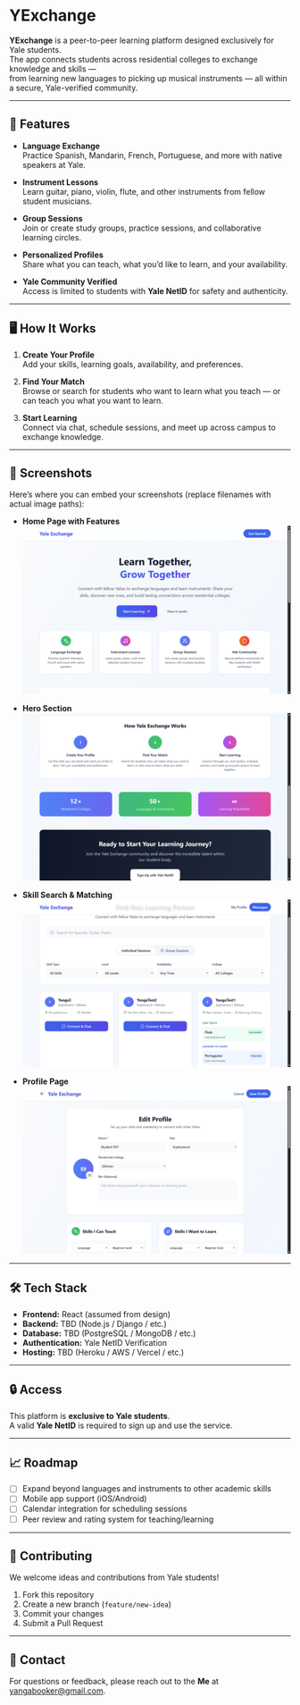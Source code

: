 # YExchange

**YExchange** is a peer-to-peer learning platform designed exclusively for Yale students.  
The app connects students across residential colleges to exchange knowledge and skills —  
from learning new languages to picking up musical instruments — all within a secure, Yale-verified community.  

---

## 🚀 Features

- **Language Exchange**  
  Practice Spanish, Mandarin, French, Portuguese, and more with native speakers at Yale.  

- **Instrument Lessons**  
  Learn guitar, piano, violin, flute, and other instruments from fellow student musicians.  

- **Group Sessions**  
  Join or create study groups, practice sessions, and collaborative learning circles.  

- **Personalized Profiles**  
  Share what you can teach, what you’d like to learn, and your availability.  

- **Yale Community Verified**  
  Access is limited to students with **Yale NetID** for safety and authenticity.  

---

## 🖥️ How It Works

1. **Create Your Profile**  
   Add your skills, learning goals, availability, and preferences.  

2. **Find Your Match**  
   Browse or search for students who want to learn what you teach — or can teach you what you want to learn.  

3. **Start Learning**  
   Connect via chat, schedule sessions, and meet up across campus to exchange knowledge.  

---

## 📸 Screenshots

Here’s where you can embed your screenshots (replace filenames with actual image paths):  

- **Home Page with Features**  
  ![Home Screenshot](/screenshots/YHome.png)
    
- **Hero Section**  
  ![Hero Screenshot](/screenshots/Hero.png)  

- **Skill Search & Matching**  
  ![Search Screenshot](/screenshots/YSearch.png)  

- **Profile Page**  
  ![Profile Screenshot](/screenshots/Profile.png)  

---

## 🛠️ Tech Stack

- **Frontend:** React (assumed from design)  
- **Backend:** TBD (Node.js / Django / etc.)  
- **Database:** TBD (PostgreSQL / MongoDB / etc.)  
- **Authentication:** Yale NetID Verification  
- **Hosting:** TBD (Heroku / AWS / Vercel / etc.)  

---

## 🔒 Access

This platform is **exclusive to Yale students**.  
A valid **Yale NetID** is required to sign up and use the service.  

---

## 📈 Roadmap

- [ ] Expand beyond languages and instruments to other academic skills  
- [ ] Mobile app support (iOS/Android)  
- [ ] Calendar integration for scheduling sessions  
- [ ] Peer review and rating system for teaching/learning  

---

## 🤝 Contributing

We welcome ideas and contributions from Yale students!  

1. Fork this repository  
2. Create a new branch (`feature/new-idea`)  
3. Commit your changes  
4. Submit a Pull Request  

---

## 📧 Contact

For questions or feedback, please reach out to the **Me** at yangabooker@gmail.com.  
